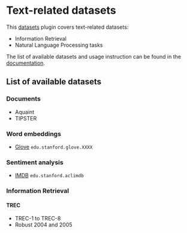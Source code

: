 # Text-related datasets

This [datasets](https://github.com/bpiwowar/datasets) plugin covers text-related datasets:

- Information Retrieval
- Natural Language Processing tasks

The list of available datasets and usage instruction can be found in the [documentation](http://bpiwowar.github.io/datamaestro_text/).

## List of available datasets

### Documents

- Aquaint
- TIPSTER

### Word embeddings

- [Glove](http://nlp.stanford.edu/projects/glove/) `edu.stanford.glove.XXXX`

### Sentiment analysis

- [IMDB]() `edu.stanford.aclimdb`

### Information Retrieval

#### TREC

- TREC-1 to TREC-8
- Robust 2004 and 2005